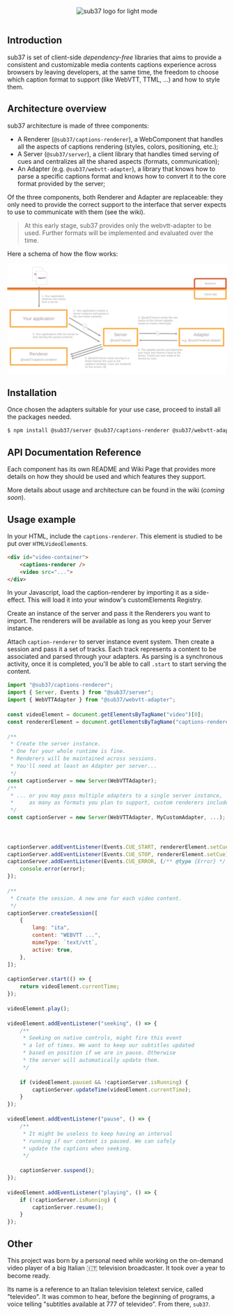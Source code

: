 <div align="center">
	<br>
	<br>
	<picture>
		<source media="(prefers-color-scheme: dark)"
			srcset="https://github.com/alexandercerutti/sub37/raw/master/assets/logo-dark.svg?sanitize=true"
		>
		<img
			alt="sub37 logo for light mode"
			src="https://github.com/alexandercerutti/sub37/raw/master/assets/logo-light.svg?sanitize=true"
		>
	</picture>
	<br>
	<br>
</div>

## Introduction

sub37 is set of client-side _dependency-free_ libraries that aims to provide a consistent and customizable media contents captions experience across browsers by leaving developers, at the same time, the freedom to choose which caption format to support (like WebVTT, TTML, ...) and how to style them.

## Architecture overview

sub37 architecture is made of three components:

- A Renderer (`@sub37/captions-renderer`), a WebComponent that handles all the aspects of captions rendering (styles, colors, positioning, etc.);
- A Server (`@sub37/server`), a client library that handles timed serving of cues and centralizes all the shared aspects (formats, communication);
- An Adapter (e.g. `@sub37/webvtt-adapter`), a library that knows how to parse a specific captions format and knows how to convert it to the core format provided by the server;

Of the three components, both Renderer and Adapter are replaceable: they only need to provide the correct support to the interface that server expects to use to communicate with them (see the wiki).

> At this early stage, sub37 provides only the webvtt-adapter to be used. Further formats will be implemented and evaluated over the time.

Here a schema of how the flow works:

<div align="center">
	<img alt="architecture" src="https://github.com/alexandercerutti/sub37/raw/master/assets/wiki/architecture-schema.svg?sanitize=true">
</div>

## Installation

Once chosen the adapters suitable for your use case, proceed to install all the packages needed.

```sh
$ npm install @sub37/server @sub37/captions-renderer @sub37/webvtt-adapter
```

## API Documentation Reference

Each component has its own README and Wiki Page that provides more details on how they should be used and which features they support.

More details about usage and architecture can be found in the wiki (_coming soon_).

## Usage example

In your HTML, include the `captions-renderer`. This element is studied to be put over `HTMLVideoElement`s.

```html
<div id="video-container">
	<captions-renderer />
	<video src="...">
</div>
```

In your Javascript, load the caption-renderer by importing it as a side-effect. This will load it into your window's customElements Registry.

Create an instance of the server and pass it the Renderers you want to import. The renderers will be available as long as you keep your Server instance.

Attach `caption-renderer` to server instance event system. Then create a session and pass it a set of tracks. Each track represents a content to be associated and parsed through your adapters.
As parsing is a synchronous activity, once it is completed, you'll be able to call `.start` to start serving the content.

```javascript
import "@sub37/captions-renderer";
import { Server, Events } from "@sub37/server";
import { WebVTTAdapter } from "@sub37/webvtt-adapter";

const videoElement = document.getElementsByTagName("video")[0];
const rendererElement = document.getElementsByTagName("captions-renderer")[0];

/**
 * Create the server instance.
 * One for your whole runtime is fine.
 * Renderers will be maintained across sessions.
 * You'll need at least an Adapter per server...
 */
const captionServer = new Server(WebVTTAdapter);
/**
 * ... or you may pass multiple adapters to a single server instance,
 *     as many as formats you plan to support, custom renderers included
 */
const captionServer = new Server(WebVTTAdapter, MyCustomAdapter, ...);



captionServer.addEventListener(Events.CUE_START, rendererElement.setCue);
captionServer.addEventListener(Events.CUE_STOP, rendererElement.setCue);
captionServer.addEventListener(Events.CUE_ERROR, (/** @type {Error} */ error) => {
	console.error(error);
});

/**
 * Create the session. A new one for each video content.
 */
captionServer.createSession([
	{
		lang: "ita",
		content: "WEBVTT ...",
		mimeType: `text/vtt`,
		active: true,
	},
]);

captionServer.start(() => {
	return videoElement.currentTime;
});

videoElement.play();

videoElement.addEventListener("seeking", () => {
	/**
	 * Seeking on native controls, might fire this event
	 * a lot of times. We want to keep our subtitles updated
	 * based on position if we are in pause. Otherwise
	 * the server will automatically update them.
	 */

	if (videoElement.paused && !captionServer.isRunning) {
		captionServer.updateTime(videoElement.currentTime);
	}
});

videoElement.addEventListener("pause", () => {
	/**
	 * It might be useless to keep having an interval
	 * running if our content is paused. We can safely
	 * update the captions when seeking.
	 */

	captionServer.suspend();
});

videoElement.addEventListener("playing", () => {
	if (!captionServer.isRunning) {
		captionServer.resume();
	}
});
```

## Other

This project was born by a personal need while working on the on-demand video player of a big Italian 🇮🇹 television broadcaster. It took over a year to become ready.

Its name is a reference to an Italian television teletext service, called "televideo". It was common to hear, before the beginning of programs, a voice telling "subtitles available at 777 of televideo". From there, `sub37`.
